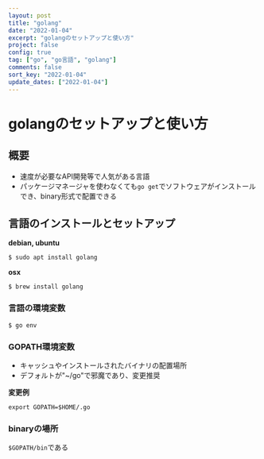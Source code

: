 ```yaml
---
layout: post
title: "golang"
date: "2022-01-04"
excerpt: "golangのセットアップと使い方"
project: false
config: true
tag: ["go", "go言語", "golang"]
comments: false
sort_key: "2022-01-04"
update_dates: ["2022-01-04"]
---
```


# golangのセットアップと使い方

## 概要
 - 速度が必要なAPI開発等で人気がある言語
 - パッケージマネージャを使わなくても`go get`でソフトウェアがインストールでき、binary形式で配置できる

## 言語のインストールとセットアップ

**debian, ubuntu**  
```console
$ sudo apt install golang
```

**osx**  
```console
$ brew install golang
```

### 言語の環境変数

```console
$ go env
```

### GOPATH環境変数
 - キャッシュやインストールされたバイナリの配置場所
 - デフォルトが"~/go"で邪魔であり、変更推奨

**変更例**  
```console
export GOPATH=$HOME/.go
```

### binaryの場所

`$GOPATH/bin`である

